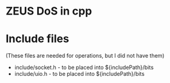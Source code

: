 # ZEUS DoS in cpp

# Include files
(These files are needed for operations, but I did not have them)
- include/socket.h - to be placed into ${includePath}/bits
- include/uio.h - to be placed into ${includePath}/bits
